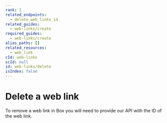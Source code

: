 ```yaml
---
rank: 2
related_endpoints:
  - delete_web_links_id
related_guides:
  - web-links/create
required_guides:
  - web-links/create
alias_paths: []
related_resources:
  - web_link
cId: web-links
scId: null
id: web-links/delete
isIndex: false
---
```


# Delete a web link

To remove a web link in Box you will need to provide our API with the ID of
the web link.

<Samples id='delete_web_links_id' >

</Samples>
